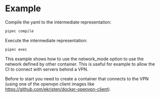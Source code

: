 # Example

Compile the yaml to the intermediate representation:

```sh
pipec compile
```

Execute the intermediate representation:

```sh
pipec exec
```

This example shows how to use the network_mode option to use the network defined
by other container. This is useful for example to allow the CI to connect with servers
behind a VPN.

Before to start you need to create a container that connects to the VPN (using one of
the openvpn client images like <https://github.com/ekristen/docker-openvpn-client>).
